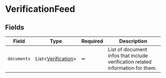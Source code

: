 # VerificationFeed


## Fields

| Field                                                                          | Type                                                                           | Required                                                                       | Description                                                                    |
| ------------------------------------------------------------------------------ | ------------------------------------------------------------------------------ | ------------------------------------------------------------------------------ | ------------------------------------------------------------------------------ |
| `documents`                                                                    | List\<[Verification](../../models/components/Verification.md)>                 | :heavy_minus_sign:                                                             | List of document infos that include verification related information for them. |